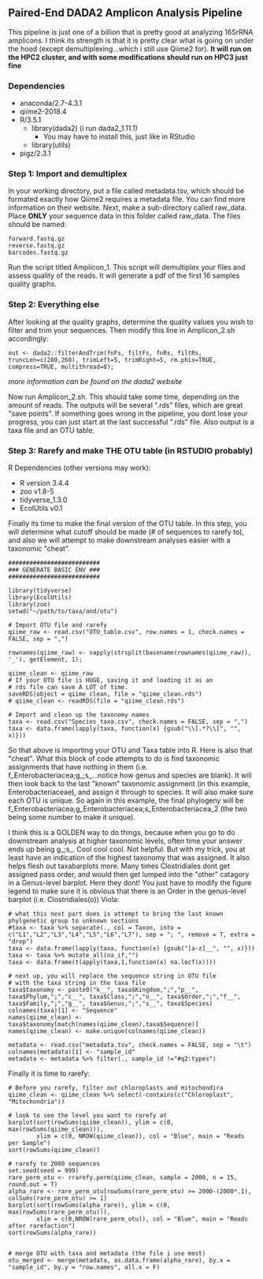 ## Paired-End DADA2 Amplicon Analysis Pipeline
This pipeline is just one of a billion that is pretty good at analyzing 16SrRNA amplicons. I think its strength is that it is pretty clear what is going on under the hood (except demultiplexing...which i still use Qiime2 for). **It will run on the HPC2 cluster, and with some modifications should run on HPC3 just fine**

### Dependencies
* anaconda/2.7-4.3.1
* qiime2-2018.4
* R/3.5.1
    * library(dada2) (i run dada2_1.11.1)
        * You may have to install this, just like in RStudio
    * library(utils)
* pigz/2.3.1


### Step 1: Import and demultiplex
In your working directory, put a file called metadata.tsv, which should be formated exactly how Qiime2 requires a metadata file. You can find more information on their website. Next, make a sub-directory called raw_data. Place **ONLY** your sequence data in this folder called raw_data. The files should be named:
```
forward.fastq.gz
reverse.fastq.gz
barcodes.fastq.gz
```
Run the script titled Amplicon_1. This script will demultiplex your files and assess quality of the reads. It will generate a pdf of the first 16 samples quality graphs.

### Step 2: Everything else
After looking at the quality graphs, determine the quality values you wish to filter and trim your sequences. Then modify this line in Amplicon_2.sh accordingly:
```
out <- dada2::filterAndTrim(fnFs, filtFs, fnRs, filtRs, truncLen=c(280,260), trimLeft=5, trimRight=5, rm.phix=TRUE, compress=TRUE, multithread=8);
```
*more information can be found on the dada2 website*

Now run Amplicon_2.sh. This should take some time, depending on the amount of reads. The outputs will be several ".rds" files, which are great "save points". If something goes wrong in the pipeline, you dont lose your progress, you can just start at the last successful ".rds" file. Also output is a taxa file and an OTU table. 

### Step 3: Rarefy and make THE OTU table (in RSTUDIO probably)
R Dependencies (other versions may work):
* R version 3.4.4
* zoo v1.8-5
* tidyverse_1.3.0
* EcolUtils v0.1

Finally its time to make the final version of the OTU table. In this step, you will determine what cutoff should be made (# of sequences to rarefy to), and also we will attempt to make downstream analyses easier with a taxonomic "cheat".

``` 
##########################
### GENERATE BASIC ENV ###
##########################

library(tidyverse)
library(EcolUtils)
library(zoo)
setwd("~/path/to/taxa/and/otu")

# Import OTU file and rarefy
qiime_raw <- read.csv("OTU_table.csv", row.names = 1, check.names = FALSE, sep = ",")

rownames(qiime_raw) <- sapply(strsplit(basename(rownames(qiime_raw)), '_'), getElement, 1);

qiime_clean <- qiime_raw
# If your OTU file is HUGE, saving it and loading it as an
# rds file can save A LOT of time.
saveRDS(object = qiime_clean, file = "qiime_clean.rds")
# qiime_clean <- readRDS(file = "qiime_clean.rds")

# Import and clean up the taxonomy names
taxa <- read.csv("Species_taxa.csv", check.names = FALSE, sep = ",")
taxa <- data.frame(lapply(taxa, function(x) {gsub("\\[.*?\\]", "", x)}))
```

So that above is importing your OTU and Taxa table into R. Here is also that "cheat". What this block of code attempts to do is find taxonomic assignments that have nothing in them (i.e. f_Enterobacteriacea;g_;s_...notice how genus and species are blank). It will then look back to the last "known" taxonomic assignment (in this example, Enterobacteriaceae), and assign it through to species. It will also make sure each OTU is unique. So again in this example, the final phylogeny will be f_Enterobacteriacea;g_Enterobacteriacea;s_Enterobacteriacea_2 (the two being some number to make it unique). 

I think this is a GOLDEN way to do things, because when you go to do downstream analysis at higher taxonomic levels, often time your answer ends up being g_;s_. Cool cool cool. Not helpful. But with my trick, you at least have an indication of the highest taxonomy that was assigned. It also helps flesh out taxabarplots more. Many times Clostridiales dont get assigned pass order, and would then get lumped into the "other" catagory in a Genus-level barplot. Here they dont! You just have to modify the figure legend to make sure it is obvious that there is an Order in the genus-level barplot (i.e. Clostridiales(o))
 Viola:

```
# what this next part does is attempt to bring the last known phylgenetic group to unknown sections
#taxa <- taxa %>% separate(., col = Taxon, into = c("L1","L2","L3","L4","L5","L6","L7"), sep = "; ", remove = T, extra = "drop")
taxa <- data.frame(lapply(taxa, function(x) {gsub("[a-z]__", "", x)}))
taxa <- taxa %>% mutate_all(na_if,"")
taxa <- data.frame(t(apply(taxa,1,function(x) na.locf(x))))

# next up, you will replace the sequence string in OTU file
# with the taxa string in the taxa file
taxa$taxonomy <- paste0("k__", taxa$Kingdom,";","p__", taxa$Phylum,";","c__", taxa$Class,";","o__", taxa$Order,";","f__", taxa$Family,";","g__", taxa$Genus,";","s__", taxa$Species)
colnames(taxa)[1] <- "Sequence"
names(qiime_clean) <- taxa$taxonomy[match(names(qiime_clean),taxa$Sequence)]
names(qiime_clean) <- make.unique(colnames(qiime_clean))

metadata <- read.csv("metadata.tsv", check.names = FALSE, sep = "\t")
colnames(metadata)[1] <- "sample_id"
metadata <- metadata %>% filter(., sample_id !="#q2:types")
```

Finally it is time to rarefy:
```
# Before you rarefy, filter out chloroplasts and mitochondira
qiime_clean <- qiime_clean %>% select(-contains(c("Chloroplast", "Mitochondria"))

# look to see the level you want to rarefy at
barplot(sort(rowSums(qiime_clean)), ylim = c(0, max(rowSums(qiime_clean))), 
        xlim = c(0, NROW(qiime_clean)), col = "Blue", main = "Reads per Sample") 
sort(rowSums(qiime_clean))

# rarefy to 2000 sequences
set.seed(seed = 999)
rare_perm_otu <- rrarefy.perm(qiime_clean, sample = 2000, n = 15, round.out = T)
alpha_rare <- rare_perm_otu[rowSums(rare_perm_otu) >= 2000-(2000*.1), colSums(rare_perm_otu) >= 1]
barplot(sort(rowSums(alpha_rare)), ylim = c(0, max(rowSums(rare_perm_otu))), 
        xlim = c(0,NROW(rare_perm_otu)), col = "Blue", main = "Reads after rarefaction")
sort(rowSums(alpha_rare))


# merge OTU with taxa and metadata (the file i use most)
otu_merged <- merge(metadata, as.data.frame(alpha_rare), by.x = "sample_id", by.y = "row.names", all.x = F) 
```